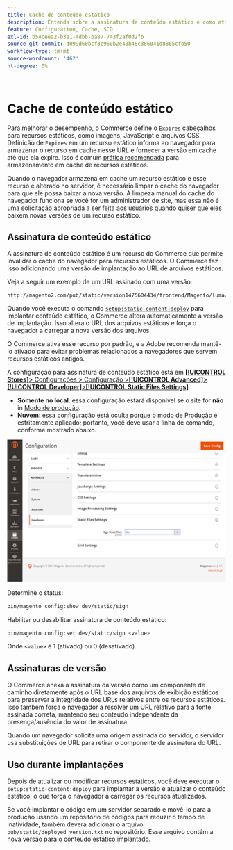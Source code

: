 ```yaml
---
title: Cache de conteúdo estático
description: Entenda sobre a assinatura de conteúdo estático e como ativar ou desativar o recurso.
feature: Configuration, Cache, SCD
exl-id: b54ceea2-b3a1-4dbb-ba87-743f2af0d2fb
source-git-commit: d099d60bcf3c960b2e40b48c386041d8865cfb50
workflow-type: tm+mt
source-wordcount: '462'
ht-degree: 0%

---
```


# Cache de conteúdo estático

Para melhorar o desempenho, o Commerce define o `Expires` cabeçalhos para recursos estáticos, como imagens, JavaScript e arquivos CSS.
Definição de `Expires` em um recurso estático informa ao navegador para armazenar o recurso em cache nesse URL e fornecer a versão em cache até que ela expire.
Isso é comum [prática recomendada](https://developer.yahoo.com/performance/rules.html#expires=) para armazenamento em cache de recursos estáticos.

Quando o navegador armazena em cache um recurso estático e esse recurso é alterado no servidor, é necessário limpar o cache do navegador para que ele possa baixar a nova versão.
A limpeza manual do cache do navegador funciona se você for um administrador de site, mas essa não é uma solicitação apropriada a ser feita aos usuários quando quiser que eles baixem novas versões de um recurso estático.

## Assinatura de conteúdo estático

A assinatura de conteúdo estático é um recurso do Commerce que permite invalidar o cache do navegador para recursos estáticos.
O Commerce faz isso adicionando uma versão de implantação ao URL de arquivos estáticos.

Veja a seguir um exemplo de um URL assinado com uma versão:

```terminal
http://magento2.com/pub/static/version1475604434/frontend/Magento/luma/en_US/images/logo.svg
```

Quando você executa o comando [`setup:static-content:deploy`](../cli/static-view-file-deployment.md) para implantar conteúdo estático, o Commerce altera automaticamente a versão de implantação.
Isso altera o URL dos arquivos estáticos e força o navegador a carregar a nova versão dos arquivos.

O Commerce ativa esse recurso por padrão, e a Adobe recomenda mantê-lo ativado para evitar problemas relacionados a navegadores que servem recursos estáticos antigos.

A configuração para assinatura de conteúdo estático está em [**[!UICONTROL Stores]**> Configurações > Configuração >**[!UICONTROL Advanced]**>**[!UICONTROL Developer]**>**[!UICONTROL Static Files Settings]**](https://docs.magento.com/user-guide/system/static-file-signature.html).

- **Somente no local**: essa configuração estará disponível se o site for **não** in [Modo de produção](https://experienceleague.adobe.com/docs/commerce-operations/configuration-guide/setup/application-modes.html#production-mode).
- **Nuvem**: essa configuração está oculta porque o modo de Produção é estritamente aplicado; portanto, você deve usar a linha de comando, conforme mostrado abaixo.

![Configurações de arquivos estáticos](../../assets/configuration/static-files-settings.png)

Determine o status:

```bash
bin/magento config:show dev/static/sign
```

Habilitar ou desabilitar assinatura de conteúdo estático:

```bash
bin/magento config:set dev/static/sign <value>
```

Onde `<value>` é 1 (ativado) ou 0 (desativado).

## Assinaturas de versão

O Commerce anexa a assinatura da versão como um componente de caminho diretamente após o URL base dos arquivos de exibição estáticos para preservar a integridade dos URLs relativos entre os recursos estáticos.
Isso também força o navegador a resolver um URL relativo para a fonte assinada correta, mantendo seu conteúdo independente da presença/ausência do valor de assinatura.

Quando um navegador solicita uma origem assinada do servidor, o servidor usa substituições de URL para retirar o componente de assinatura do URL.

## Uso durante implantações

Depois de atualizar ou modificar recursos estáticos, você deve executar o `setup:static-content:deploy` para implantar a versão e atualizar o conteúdo estático, o que força o navegador a carregar os recursos atualizados.

Se você implantar o código em um servidor separado e movê-lo para a produção usando um repositório de códigos para reduzir o tempo de inatividade, também deverá adicionar o arquivo `pub/static/deployed_version.txt` no repositório.
Esse arquivo contém a nova versão para o conteúdo estático implantado.
